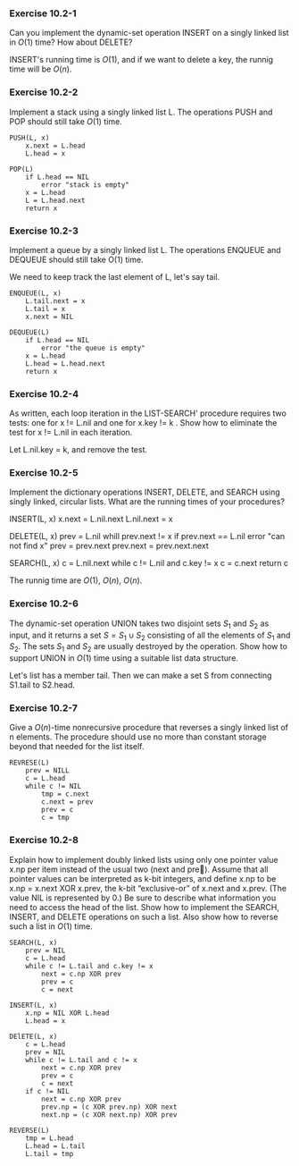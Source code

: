 ### Exercise 10.2-1

Can you implement the dynamic-set operation INSERT on a singly linked list
in $O(1)$ time? How about DELETE?

INSERT's running time is $O(1)$, and if we want to delete a key, the runnig time will be $O(n)$.

### Exercise 10.2-2

Implement a stack using a singly linked list L. The operations PUSH and POP should still take $O(1)$ time.

    PUSH(L, x)
        x.next = L.head
        L.head = x

    POP(L)
        if L.head == NIL
            error "stack is empty"
        x = L.head
        L = L.head.next
        return x

### Exercise 10.2-3

Implement a queue by a singly linked list L. The operations ENQUEUE and DEQUEUE should still take O(1) time.

We need to keep track the last element of L, let's say tail.

    ENQUEUE(L, x)
        L.tail.next = x
        L.tail = x
        x.next = NIL

    DEQUEUE(L)
        if L.head == NIL
            error "the queue is empty"
        x = L.head
        L.head = L.head.next
        return x

### Exercise 10.2-4

As written, each loop iteration in the LIST-SEARCH'  procedure requires two tests:
one for x != L.nil and one for x.key != k . Show how to eliminate the test for x != L.nil in each iteration.

Let L.nil.key = k, and remove the test.

### Exercise 10.2-5

Implement the dictionary operations INSERT, DELETE, and SEARCH using singly linked, circular lists. What are the running times of your procedures?

INSERT(L, x)
    x.next = L.nil.next
    L.nil.next = x

DELETE(L, x)
    prev = L.nil
    whill prev.next != x
        if prev.next == L.nil
            error "can not find x"
        prev = prev.next
    prev.next = prev.next.next

SEARCH(L, x)
    c = L.nil.next
    while c != L.nil and c.key != x
        c = c.next
    return c

The runnig time are $O(1)$, $O(n)$, $O(n)$.

### Exercise 10.2-6

The dynamic-set operation UNION takes two disjoint sets $S_1$ and $S_2$ as input, and
it returns a set $S=S_1 \cup S_2$ consisting of all the elements of $S_1$ and $S_2$. The sets $S_1$ and $S_2$ are usually destroyed by the operation. Show how to support UNION in $O(1)$ time using a suitable list data structure.
    
Let's list has a member tail. Then we can make a set S from connecting S1.tail to S2.head.

### Exercise 10.2-7

Give a $O(n)$-time nonrecursive procedure that reverses a singly linked list of n elements. The procedure should use no more than constant storage beyond that
needed for the list itself.

    REVRESE(L)
        prev = NILL
        c = L.head
        while c != NIL
            tmp = c.next
            c.next = prev
            prev = c
            c = tmp

### Exercise 10.2-8

Explain how to implement doubly linked lists using only one pointer value x.np per item instead of the usual two (next and pre). Assume that all pointer values can be
interpreted as k-bit integers, and define x.np to be x.np = x.next XOR x.prev,
the k-bit “exclusive-or” of x.next and x.prev. (The value NIL is represented by 0.)
Be sure to describe what information you need to access the head of the list. Show
how to implement the SEARCH, INSERT, and DELETE operations on such a list.
Also show how to reverse such a list in $O(1)$ time.

    SEARCH(L, x)
        prev = NIL
        c = L.head
        while c != L.tail and c.key != x
            next = c.np XOR prev
            prev = c
            c = next
        
    INSERT(L, x)
        x.np = NIL XOR L.head
        L.head = x
        
    DElETE(L, x)
        c = L.head
        prev = NIL
        while c != L.tail and c != x
            next = c.np XOR prev
            prev = c
            c = next
        if c != NIL
            next = c.np XOR prev
            prev.np = (c XOR prev.np) XOR next
            next.np = (c XOR next.np) XOR prev

    REVERSE(L)
        tmp = L.head
        L.head = L.tail
        L.tail = tmp